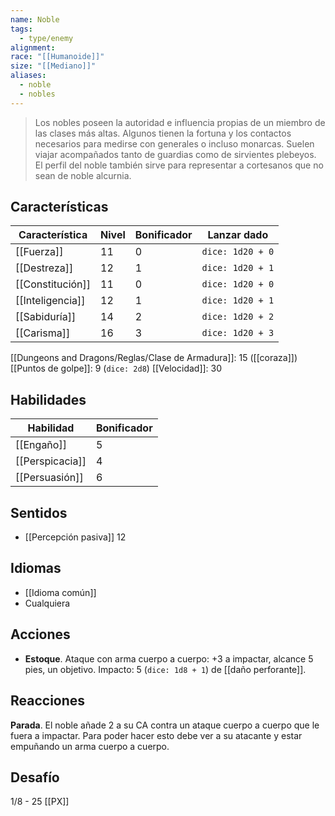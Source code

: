 ```yaml
---
name: Noble
tags:
  - type/enemy
alignment: 
race: "[[Humanoide]]"
size: "[[Mediano]]"
aliases:
  - noble
  - nobles
---
```

> Los nobles poseen la autoridad e influencia propias de un miembro de las clases más altas. Algunos tienen la fortuna y los contactos necesarios para medirse con generales o incluso monarcas. Suelen viajar acompañados tanto de guardias como de sirvientes plebeyos. El perfil del noble también sirve para representar a cortesanos que no sean de noble alcurnia.
## Características
| Característica | Nivel | Bonificador | Lanzar dado |
| ---- | ---- | ---- | ---- |
| [[Fuerza]] | 11 | 0 | `dice: 1d20 + 0` |
| [[Destreza]] | 12 | 1 | `dice: 1d20 + 1` |
| [[Constitución]] | 11 | 0 | `dice: 1d20 + 0` |
| [[Inteligencia]] | 12 | 1 | `dice: 1d20 + 1` |
| [[Sabiduría]] | 14 | 2 | `dice: 1d20 + 2` |
| [[Carisma]] | 16 | 3 | `dice: 1d20 + 3` |

[[Dungeons and Dragons/Reglas/Clase de Armadura]]: 15 ([[coraza]])
[[Puntos de golpe]]: 9 (`dice: 2d8`)
[[Velocidad]]: 30
## Habilidades
| Habilidad | Bonificador |
| ---- | ---- |
| [[Engaño]] | 5 |
| [[Perspicacia]] | 4 |
| [[Persuasión]] | 6 |
## Sentidos
- [[Percepción pasiva]] 12

## Idiomas
- [[Idioma común]]
- Cualquiera

## Acciones
- **Estoque**. Ataque con arma cuerpo a cuerpo: +3 a impactar, alcance 5 pies, un objetivo. Impacto: 5 (`dice: 1d8 + 1`) de [[daño perforante]].

## Reacciones
**Parada**. El noble añade 2 a su CA contra un ataque cuerpo a cuerpo que le fuera a impactar. Para poder hacer esto debe ver a su atacante y estar empuñando un arma cuerpo a cuerpo.
## Desafío
1/8 - 25 [[PX]]
